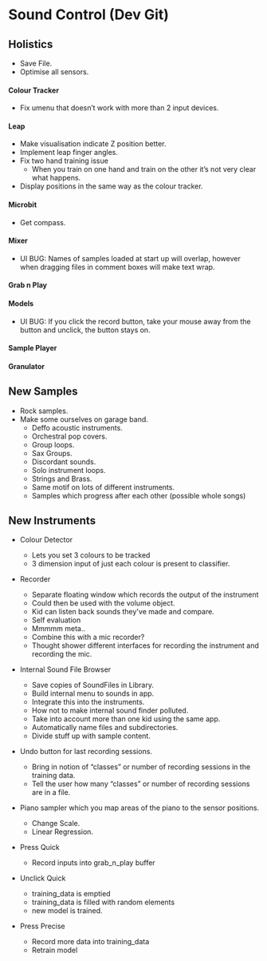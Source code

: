 # Sound Control (Dev Git)

## Holistics
* Save File.
* Optimise all sensors.

#### Colour Tracker
* Fix umenu that doesn’t work with more than 2 input devices.

#### Leap
* Make visualisation indicate Z position better.
* Implement leap finger angles.
* Fix two hand training issue
	* When you train on one hand and train on the other it’s not very clear what happens.
* Display positions in the same way as the colour tracker.

#### Microbit
* Get compass.

#### Mixer
* UI BUG: Names of samples loaded at start up will overlap, however when dragging files in comment boxes will make text wrap.

#### Grab n Play

#### Models
* UI BUG: If you click the record button, take your mouse away from the button and unclick, the button stays on.

#### Sample Player

#### Granulator

## New Samples
* Rock samples.
* Make some ourselves on garage band.
    * Deffo acoustic instruments.
    * Orchestral pop covers.
    * Group loops.
    * Sax Groups.
    * Discordant sounds.
    * Solo instrument loops.
    * Strings and Brass.
    * Same motif on lots of different instruments.
    * Samples which progress after each other (possible whole songs)


## New Instruments
* Colour Detector
    * Lets you set 3 colours to be tracked
    * 3 dimension input of just each colour is present to classifier.

* Recorder
    * Separate floating window which records the output of the instrument
    * Could then be used with the volume object.
    * Kid can listen back sounds they've made and compare.
    * Self evaluation
    * Mmmmm meta..
    * Combine this with a mic recorder?
    * Thought shower different interfaces for recording the instrument and recording the mic.

* Internal Sound File Browser
    * Save copies of SoundFiles in Library.
    * Build internal menu to sounds in app.
    * Integrate this into the instruments.
    * How not to make internal sound finder polluted.
    * Take into account more than one kid using the same app.
    * Automatically name files and subdirectories.
    * Divide stuff up with sample content.

* Undo button for last recording sessions.
    * Bring in notion of “classes” or number of recording sessions in the training data.
    * Tell the user how many “classes” or number of recording sessions are in a file.

* Piano sampler which you map areas of the piano to the sensor positions.
    * Change Scale.
    * Linear Regression.


* Press Quick
	* Record inputs into grab_n_play buffer
* Unclick Quick
	* training_data is emptied
	* training_data is filled with random elements
	* new model is trained.
* Press Precise
	* Record more data into training_data
	* Retrain model






